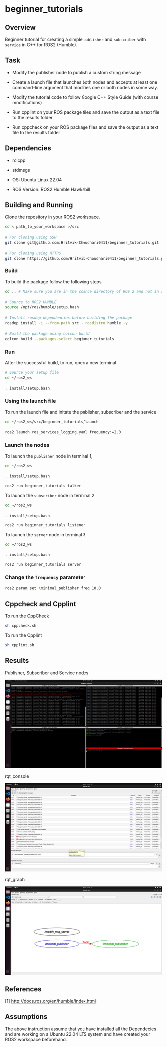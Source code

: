 # beginner_tutorials

## Overview

Beginner tutorial for creating a simple `publisher` and `subscriber` with `service` in C++ for ROS2 (Humble).

## Task

- Modify the publisher node to publish a custom string message

- Create a launch file that launches both nodes and accepts at least one command-line argument that modifies one or both nodes in some way.

- Modify the tutorial code to follow Google C++ Style Guide (with course modifications)

- Run cpplint on your ROS package files and save the output as a text file to the results folder

- Run cppcheck on your ROS package files and save the output as a text file to the results folder

## Dependencies

- rclcpp

- stdmsgs

- OS: Ubuntu Linux 22.04

- ROS Version: ROS2 Humble Hawksbill

## Building and Running

Clone the repository in your ROS2 workspace.

```sh
cd < path_to_your_workspace >/src

# For cloning using SSH
git clone git@github.com:Hritvik-Choudhari0411/beginner_tutorials.git

# For cloning using HTTPS
git clone https://github.com/Hritvik-Choudhari0411/beginner_tutorials.git
```

### Build

To build the package follow the following steps

```sh
cd .. # Make sure you are in the source directory of ROS 2 and not in src

# Source to ROS2 HUMBLE
source /opt/ros/humble/setup.bash

# Install rosdep dependencies before building the package
rosdep install -i --from-path src --rosdistro humble -y

# Build the package using colcon build
colcon build --packages-select beginner_tutorials
```

### Run

After the successful build, to run, open a new terminal

```sh
# Source your setup file
cd ~/ros2_ws

. install/setup.bash
```

### Using the launch file

To run the launch file and initate the publisher, subscriber and the service

```sh
cd ~/ros2_ws/src/beginner_tutorials/launch

ros2 launch ros_services_logging.yaml frequency:=2.0
```

### Launch the nodes

To launch the `publisher` node in terminal 1,

```sh
cd ~/ros2_ws

. install/setup.bash
```

```sh
ros2 run beginner_tutorials talker
```

To launch the `subscriber` node in terminal 2

```sh
cd ~/ros2_ws

. install/setup.bash
```

```sh
ros2 run beginner_tutorials listener
```

To launch the `server` node in terminal 3

```sh
cd ~/ros2_ws

. install/setup.bash
```

```sh
ros2 run beginner_tutorials server
```

### Change the ```frequency``` parameter

```sh
ros2 param set \minimal_publisher freq 10.0
```

## Cppcheck and Cpplint

To run the CppCheck

```sh
sh cppcheck.sh
```

To run the Cpplint

```sh
sh cpplint.sh
```

## Results

Publisher, Subscriber and Service nodes

![](results/ros2_services.png)

rqt_console

![](results/ros2_services_console.png)

rqt_graph

![](results/ros2_services_rqtgraph.png)

## References

[1] http://docs.ros.org/en/humble/index.html

## Assumptions

The above instruction assume that you have installed all the Dependecies and are working on a Ubuntu 22.04 LTS system and have created your ROS2 workspace beforehand.